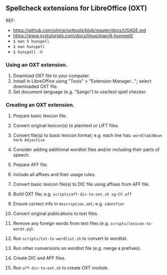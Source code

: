 ## Spellcheck extensions for LibreOffice (OXT)

REF:
- https://github.com/silnrsi/oxttools/blob/master/docs/USAGE.md
- https://www.systutorials.com/docs/linux/man/4-hunspell/
- ```$ man 5 hunspell```
- ```$ man hunspell```
- ```$ hunspell -h```

### Using an OXT extension.

1. Download OXT file to your computer.
1. Install in LibreOffice using "Tools" > "Extension Manager..."; select downloaded OXT file.
1. Set document language (e.g. "Sango") to use/test spell checker.

### Creating an OXT extension.

1. Prepare basic lexicon file.
  1. Convert original lexicon(s) to plaintext or LIFT files.
  1. Convert file(s) to basic lexicon format; e.g. each line has: `word[tab]Noun Verb Adjective`
  1. Consider adding additional wordlist files and/or including their parts of speech.
1. Prepare AFF file.
  1. Include all affixes and their usage rules.
1. Convert basic lexicon file(s) to DIC file using affixes from AFF file.
1. Build OXT file; e.g. `scripts/aff-dic-to-oxt.sh sg-CF.aff`
1. Ensure correct info in `description.xml`; e.g. `identfier`

1. Convert original publications to text files.
1. Remove any foreign words from text files (e.g. `scripts/lexicon-to-words.py`).
1. Run `scripts/txt-to-wordlist.sh` to convert to wordlist.
1. Run other conversions on wordlist file (e.g. merge a prefixes).
1. Create DIC and AFF files.
1. Run `aff-dic-to-oxt.sh` to create OXT module.
